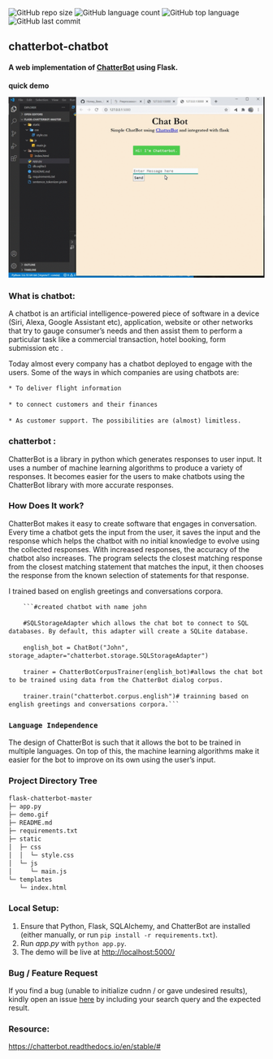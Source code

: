 ![GitHub repo size](https://img.shields.io/github/repo-size/Uttam580/chatterbot_chatbot?style=plastic)
![GitHub language count](https://img.shields.io/github/languages/count/Uttam580/chatterbot_chatbot?style=plastic)
![GitHub top language](https://img.shields.io/github/languages/top/Uttam580/chatterbot_chatbot?style=plastic)
![GitHub last commit](https://img.shields.io/github/last-commit/Uttam580/chatterbot_chatbot?color=red&style=plastic)



## chatterbot-chatbot

#### A web implementation of [ChatterBot](https://github.com/gunthercox/ChatterBot) using Flask.


**quick demo**

  ![demo_gif](https://github.com/Uttam580/chatterbot_chatbot/blob/master/demo.gif)


### What is chatbot:

A chatbot is an artificial intelligence-powered piece of software in a device (Siri, Alexa, Google Assistant etc), application, website or other networks that try to gauge consumer’s needs and then assist them to perform a particular task like a commercial transaction, hotel booking, form submission etc . 

Today almost every company has a chatbot deployed to engage with the users. Some of the ways in which companies are using chatbots are:

    * To deliver flight information

    * to connect customers and their finances

    * As customer support. The possibilities are (almost) limitless.

### chatterbot : 

ChatterBot is a library in python which generates responses to user input. It uses a number of machine learning algorithms to produce a variety of responses. It becomes easier for the users to make chatbots using the ChatterBot library with more accurate responses.


### How Does It work?

ChatterBot makes it easy to create software that engages in conversation. Every time a chatbot gets the input from the user, it saves the input and the response which helps the chatbot with no initial knowledge to evolve using the collected responses.
With increased responses, the accuracy of the chatbot also increases. The program selects the closest matching response from the closest matching statement that matches the input, it then chooses the response from the known selection of statements for that response.

I trained  based on  english greetings and conversations corpora.

        ```#created chatbot with name john 

        #SQLStorageAdapter which allows the chat bot to connect to SQL databases. By default, this adapter will create a SQLite database.

        english_bot = ChatBot("John", storage_adapter="chatterbot.storage.SQLStorageAdapter")

        trainer = ChatterBotCorpusTrainer(english_bot)#allows the chat bot to be trained using data from the ChatterBot dialog corpus.

        trainer.train("chatterbot.corpus.english")# trainning based on  english greetings and conversations corpora.```


### ```Language Independence```

The design of ChatterBot is such that it allows the bot to be trained in multiple languages. On top of this, the machine learning algorithms make it easier for the bot to improve on its own using the user’s input.


### Project Directory Tree

```
flask-chatterbot-master
├─ app.py
├─ demo.gif
├─ README.md
├─ requirements.txt
├─ static
│  ├─ css
│  │  └─ style.css
│  └─ js
│     └─ main.js
└─ templates
   └─ index.html

```

### Local Setup:
 1. Ensure that Python, Flask, SQLAlchemy, and ChatterBot are installed (either manually, or run `pip install -r requirements.txt`).
 2. Run *app.py* with `python app.py`.
 3. The demo will be live at [http://localhost:5000/](http://localhost:5000/)


 ###  Bug / Feature Request

If you find a bug (unable to initialize cudnn / or gave undesired results), kindly open an issue <a href = "https://github.com/Uttam580/chatterbot_chatbot/issues/new">here</a> by including your search query and the expected result.


 ### Resource: 

 https://chatterbot.readthedocs.io/en/stable/#


